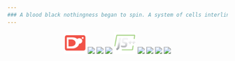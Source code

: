 ```yaml
---
### A blood black nothingness began to spin. A system of cells interlinked within cells interlinked within cells interlinked within one stem. And dreadfully distinct against the dark, a tall white fountain played.
---
```


<div align="center">
  <img src="https://raw.githubusercontent.com/al1-ce/al1-ce/main/dlang.svg" style="width: 50px;"/> 
  <img src="https://cdn.jsdelivr.net/gh/devicons/devicon/icons/csharp/csharp-plain.svg" style="width: 50px;"/> 
  <img src="https://cdn.jsdelivr.net/gh/devicons/devicon/icons/godot/godot-original.svg" style="width: 50px;"/> 
  <img src="https://cdn.jsdelivr.net/gh/devicons/devicon/icons/java/java-original.svg" style="width: 50px;"/>
  <img src="https://raw.githubusercontent.com/al1-ce/al1-ce/main/jspp-logo.png" style="width: 50px;"/> 
  <img src="https://cdn.jsdelivr.net/gh/devicons/devicon/icons/javascript/javascript-original.svg" style="width: 50px;"/> 
  <img src="https://cdn.jsdelivr.net/gh/devicons/devicon/icons/jquery/jquery-original-wordmark.svg" style="width: 50px;"/> 
  <img src="https://cdn.jsdelivr.net/gh/devicons/devicon/icons/html5/html5-plain-wordmark.svg" style="width: 50px;"/> 
  <img src="https://cdn.jsdelivr.net/gh/devicons/devicon/icons/css3/css3-plain-wordmark.svg" style="width: 50px;"/> 
</div>

<!-- ![Top Langs](https://github-readme-stats.vercel.app/api/top-langs/?username=al1-ce&theme=tokyonight) -->
